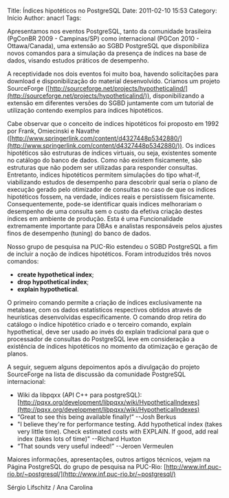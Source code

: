 Title: Índices hipotéticos no PostgreSQL
Date: 2011-02-10 15:53
Category: Início
Author: anacrl
Tags:

Apresentamos nos eventos PostgreSQL, tanto da comunidade brasileira (PgConBR 2009 - Campinas/SP) como internacional (PGCon 2010 - Ottawa/Canada), uma extensão ao SGBD PostgreSQL que disponibiliza novos comandos para a simulação da presença de índices na base de dados, visando estudos práticos de desempenho.

A receptividade nos dois eventos foi muito boa, havendo solicitações para download e disponibilização do material desenvolvido. Criamos um projeto SourceForge ([http://sourceforge.net/projects/hypotheticalind/](http://sourceforge.net/projects/hypotheticalind/)), disponibilizando a extensão em diferentes versões do SGBD juntamente com um tutorial de utilização contendo exemplos para índices hipotéticos.

Cabe observar que o conceito de indices hipotéticos foi proposto em 1992 por Frank, Omiecinski e Navathe ([http://www.springerlink.com/content/d4327448p5342880/](http://www.springerlink.com/content/d4327448p5342880/)). Os indices hipotéticos são estruturas de índices virtuais, ou seja, existentes somente no catálogo do banco de dados. Como não existem fisicamente, são estruturas que não podem ser utilizadas para responder consultas. Entretanto, indices hipotéticos permitem simulações do tipo what-if, viabilizando estudos de desempenho para descobrir qual seria o plano de execução gerado pelo otimizador de consultas no caso de que os indices hipotéticos fossem, na verdade, índices reais e persistissem fisicamente. Consequentemente, pode-se identificar quais indices melhorariam o desempenho de uma consulta sem o custo da efetiva criação destes índices em ambiente de produção. Esta é uma Funcionalidade extremamente importante para DBAs e analistas responsáveis pelos ajustes finos de desempenho (tuning) do banco de dados.

Nosso grupo de pesquisa na PUC-Rio estendeu o SGBD PostgreSQL a fim de incluir a noção de índices hipotéticos. Foram introduzidos três novos comandos:

- **create hypothetical index**;
- **drop hypothetical index**;
- **explain hypothetical**.

O primeiro comando permite a criação de índices exclusivamente na metabase, com os dados estatísticos respectivos obtidos através de heurísticas desenvolvidas especificamente. O comando drop retira do catálogo o índice hipotético criado e o terceiro comando, explain hypothetical, deve ser usado ao invés do explain tradicional para que o processador de consultas do PostgreSQL leve em consideração a existência de índices hipotéticos no momento da otimização e geração de planos.

A seguir, seguem alguns depoimentos após a divulgação do projeto SourceForge na lista de discussão da comunidade PostgreSQL internacional:

- Wiki da libpqxx (API C++ para postgreSQL): [http://pqxx.org/development/libpqxx/wiki/HypotheticalIndexes](http://pqxx.org/development/libpqxx/wiki/HypotheticalIndexes)
- “Great to see this being available finally!” --Josh Berkus
- "I believe they're for performance testing. Add hypothetical index (takes very little time). Check estimated costs with EXPLAIN. If good, add real index (takes lots of time)" --Richard Huxton
- “That sounds very useful indeed!” --Jeroen Vermeulen

Maiores informações, apresentações, outros artigos técnicos, vejam na Página PostgreSQL do grupo de pesquisa na PUC-Rio: [http://www.inf.puc-rio.br/~postgresql/](http://www.inf.puc-rio.br/~postgresql/)


Sérgio Lifschitz / Ana Carolina
